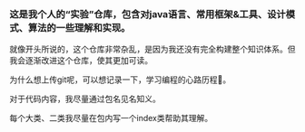 ### 这是我个人的“实验”仓库，包含对java语言、常用框架&工具、设计模式、算法的一些理解和实现。

就像开头所说的，这个仓库非常杂乱，是因为我还没有完全构建整个知识体系。但我会逐渐改进这个仓库，使其更加可读。

为什么想上传git呢，可以想记录一下，学习编程的心路历程🤣。

对于代码内容，我尽量通过包名见名知义。

每个大类、二类我尽量在包内写一个index类帮助其理解。